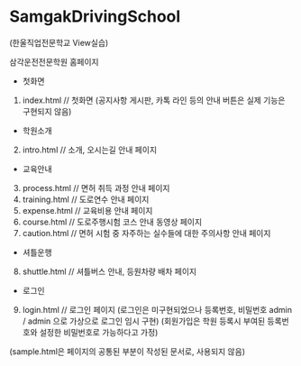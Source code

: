 # SamgakDrivingSchool

(한울직업전문학교 View실습)

삼각운전전문학원 홈페이지
- 첫화면
1. index.html // 첫화면
(공지사항 게시판, 카톡 라인 등의 안내 버튼은 실제 기능은 구현되지 않음)

- 학원소개
2. intro.html // 소개, 오시는길 안내 페이지

- 교육안내
3. process.html // 면허 취득 과정 안내 페이지
4. training.html // 도로연수 안내 페이지
5. expense.html // 교육비용 안내 페이지
6. course.html // 도로주행시험 코스 안내 동영상 페이지
7. caution.html // 면허 시험 중 자주하는 실수들에 대한 주의사항 안내 페이지

- 셔틀운행
8. shuttle.html // 셔틀버스 안내, 등원차량 배차 페이지

- 로그인
9. login.html // 로그인 페이지
(로그인은 미구현되었으나 등록번호, 비밀번호 admin / admin 으로 가상으로 로그인 임시 구현)
(회원가입은 학원 등록시 부여된 등록번호와 설정한 비밀번호로 가능하다고 가정)

(sample.html은 페이지의 공통된 부분이 작성된 문서로, 사용되지 않음)

